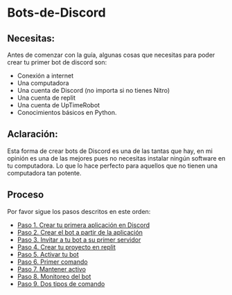 # Bots-de-Discord


## Necesitas:

Antes de comenzar con la guía, algunas cosas que necesitas para poder crear tu primer bot de discord son:

- Conexión a internet
- Una computadora
- Una cuenta de Discord (no importa si no tienes Nitro)
- Una cuenta de replit
- Una cuenta de UpTimeRobot
- Conocimientos básicos en Python.


## Aclaración:

Esta forma de crear bots de Discord es una de las tantas que hay, en mi opinión es una de las mejores pues no necesitas instalar ningún software en tu computadora. Lo que lo hace perfecto para aquellos que no tienen una computadora tan potente.


## Proceso

Por favor sigue los pasos descritos en este orden:

- [Paso 1. Crear tu primera aplicación en Discord](https://github.com/VictorFloresJuarez/Bots-de-Discord/blob/main/Documentaci%C3%B3n/Crear%20primera%20app.md)
- [Paso 2. Crear el bot a partir de la aplicación](https://github.com/VictorFloresJuarez/Bots-de-Discord/blob/main/Documentaci%C3%B3n/Crear%20bot%20a%20partir%20de%20la%20app.md)
- [Paso 3. Invitar a tu bot a su primer servidor]()
- [Paso 4. Crear tu proyecto en replit]()
- [Paso 5. Activar tu bot]()
- [Paso 6. Primer comando]()
- [Paso 7. Mantener activo]()
- [Paso 8. Monitoreo del bot]()
- [Paso 9. Dos tipos de comando]()
